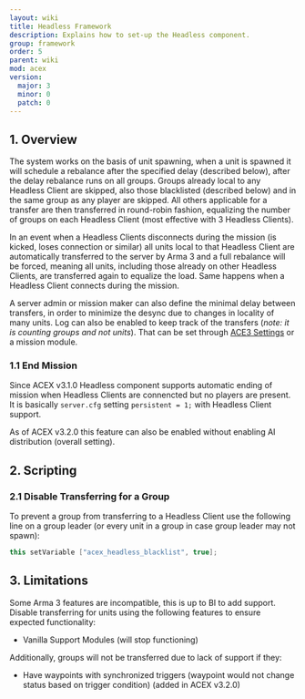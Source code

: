 ```yaml
---
layout: wiki
title: Headless Framework
description: Explains how to set-up the Headless component.
group: framework
order: 5
parent: wiki
mod: acex
version:
  major: 3
  minor: 0
  patch: 0
---
```


## 1. Overview

The system works on the basis of unit spawning, when a unit is spawned it will schedule a rebalance after the specified delay (described below), after the delay rebalance runs on all groups. Groups already local to any Headless Client are skipped, also those blacklisted (described below) and in the same group as any player are skipped. All others applicable for a transfer are then transferred in round-robin fashion, equalizing the number of groups on each Headless Client (most effective with 3 Headless Clients).

In an event when a Headless Clients disconnects during the mission (is kicked, loses connection or similar) all units local to that Headless Client are automatically transferred to the server by Arma 3 and a full rebalance will be forced, meaning all units, including those already on other Headless Clients, are transferred again to equalize the load. Same happens when a Headless Client connects during the mission.

A server admin or mission maker can also define the minimal delay between transfers, in order to minimize the desync due to changes in locality of many units. Log can also be enabled to keep track of the transfers (_note: it is counting groups and not units_). That can be set through [ACE3 Settings](../framework/settings-framework.html) or a mission module.

### 1.1 End Mission

Since ACEX v3.1.0 Headless component supports automatic ending of mission when Headless Clients are connencted but no players are present. It is basically `server.cfg` setting `persistent = 1;` with Headless Client support.

As of ACEX v3.2.0 this feature can also be enabled without enabling AI distribution (overall setting).


## 2. Scripting

### 2.1 Disable Transferring for a Group

To prevent a group from transferring to a Headless Client use the following line on a group leader (or every unit in a group in case group leader may not spawn):

```cpp
this setVariable ["acex_headless_blacklist", true];
```


## 3. Limitations

Some Arma 3 features are incompatible, this is up to BI to add support. Disable transferring for units using the following features to ensure expected functionality:

- Vanilla Support Modules (will stop functioning)

Additionally, groups will not be transferred due to lack of support if they:

- Have waypoints with synchronized triggers (waypoint would not change status based on trigger condition) (added in ACEX v3.2.0)
